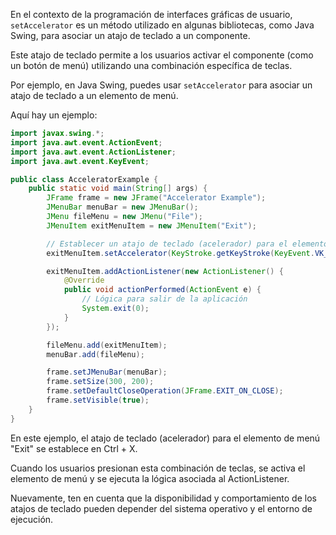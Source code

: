 En el contexto de la programación de interfaces gráficas de usuario, `setAccelerator` es un método utilizado en algunas bibliotecas, como Java Swing, para asociar un atajo de teclado a un componente. 

Este atajo de teclado permite a los usuarios activar el componente (como un botón de menú) utilizando una combinación específica de teclas.

Por ejemplo, en Java Swing, puedes usar `setAccelerator` para asociar un atajo de teclado a un elemento de menú. 

Aquí hay un ejemplo:

```java
import javax.swing.*;
import java.awt.event.ActionEvent;
import java.awt.event.ActionListener;
import java.awt.event.KeyEvent;

public class AcceleratorExample {
    public static void main(String[] args) {
        JFrame frame = new JFrame("Accelerator Example");
        JMenuBar menuBar = new JMenuBar();
        JMenu fileMenu = new JMenu("File");
        JMenuItem exitMenuItem = new JMenuItem("Exit");

        // Establecer un atajo de teclado (acelerador) para el elemento de menú "Exit"
        exitMenuItem.setAccelerator(KeyStroke.getKeyStroke(KeyEvent.VK_X, ActionEvent.CTRL_MASK));

        exitMenuItem.addActionListener(new ActionListener() {
            @Override
            public void actionPerformed(ActionEvent e) {
                // Lógica para salir de la aplicación
                System.exit(0);
            }
        });

        fileMenu.add(exitMenuItem);
        menuBar.add(fileMenu);

        frame.setJMenuBar(menuBar);
        frame.setSize(300, 200);
        frame.setDefaultCloseOperation(JFrame.EXIT_ON_CLOSE);
        frame.setVisible(true);
    }
}
```

En este ejemplo, el atajo de teclado (acelerador) para el elemento de menú "Exit" se establece en Ctrl + X. 

Cuando los usuarios presionan esta combinación de teclas, se activa el elemento de menú y se ejecuta la lógica asociada al ActionListener.

Nuevamente, ten en cuenta que la disponibilidad y comportamiento de los atajos de teclado pueden depender del sistema operativo y el entorno de ejecución.